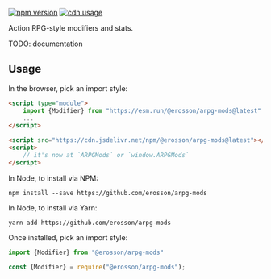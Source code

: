[![npm version](https://badge.fury.io/js/@erosson%2Farpg-mods.svg)](https://www.npmjs.com/package/@erosson/arpg-mods)
[![cdn usage](https://data.jsdelivr.com/v1/package/npm/@erosson/arpg-mods/badge)](https://www.jsdelivr.com/package/npm/@erosson/arpg-mods)

Action RPG-style modifiers and stats.

TODO: documentation

## Usage

In the browser, pick an import style:

```html
<script type="module">
    import {Modifier} from "https://esm.run/@erosson/arpg-mods@latest"
    ...
</script>
```

```html
<script src="https://cdn.jsdelivr.net/npm/@erosson/arpg-mods@latest"></script>
<script>
    // it's now at `ARPGMods` or `window.ARPGMods`
</script>
```

In Node, to install via NPM:

`npm install --save https://github.com/erosson/arpg-mods`

In Node, to install via Yarn:

`yarn add https://github.com/erosson/arpg-mods`

Once installed, pick an import style:

```ts
import {Modifier} from "@erosson/arpg-mods"
```

```ts
const {Modifier} = require("@erosson/arpg-mods");
```

